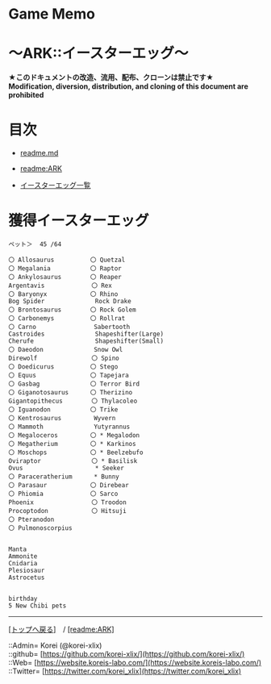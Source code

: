 # Game Memo
  
<h1>～ARK::イースターエッグ～</h1>  
  

**★このドキュメントの改造、流用、配布、クローンは禁止です★**  
    **Modification, diversion, distribution, and cloning of this document are prohibited**  
  





<h1 id="aMokuji">目次</h1>  

* [readme.md](/readme.md)

* [readme:ARK](/game_memo/ARK/readme.md)

* [イースターエッグ一覧](https://ark.gamepedia.com/ARK:_Winter_Wonderland_4/ja)
  





<h1 id="aEasterEgg">獲得イースターエッグ</h1>  

```text
ペット＞  45 /64

〇 Allosaurus          〇 Quetzal
〇 Megalania           〇 Raptor
〇 Ankylosaurus        〇 Reaper
Argentavis             〇 Rex
〇 Baryonyx            〇 Rhino
Bog Spider              Rock Drake
〇 Brontosaurus        〇 Rock Golem
〇 Carbonemys          〇 Rollrat
〇 Carno                Sabertooth
Castroides              Shapeshifter(Large)
Cherufe                 Shapeshifter(Small)
〇 Daeodon              Snow Owl
Direwolf               〇 Spino
〇 Doedicurus          〇 Stego
〇 Equus               〇 Tapejara
〇 Gasbag              〇 Terror Bird
〇 Giganotosaurus      〇 Therizino
Gigantopithecus        〇 Thylacoleo
〇 Iguanodon           〇 Trike
〇 Kentrosaurus         Wyvern
〇 Mammoth              Yutyrannus
〇 Megaloceros         〇 * Megalodon
〇 Megatherium         〇 * Karkinos
〇 Moschops            〇 * Beelzebufo
Oviraptor              〇 * Basilisk
Ovus                    * Seeker
〇 Paraceratherium      * Bunny
〇 Parasaur            〇 Direbear
〇 Phiomia             〇 Sarco
Phoenix                〇 Troodon
Procoptodon            〇 Hitsuji
〇 Pteranodon
〇 Pulmonoscorpius


Manta
Ammonite
Cnidaria
Plesiosaur
Astrocetus


birthday
5 New Chibi pets

```
  





***
[[トップへ戻る]](/readme.md)　/
[[readme:ARK]](/game_memo/ARK/readme.md)  
  
::Admin= Korei (@korei-xlix)  
::github= [https://github.com/korei-xlix/](https://github.com/korei-xlix/)  
::Web= [https://website.koreis-labo.com/](https://website.koreis-labo.com/)  
::Twitter= [https://twitter.com/korei_xlix](https://twitter.com/korei_xlix)  
